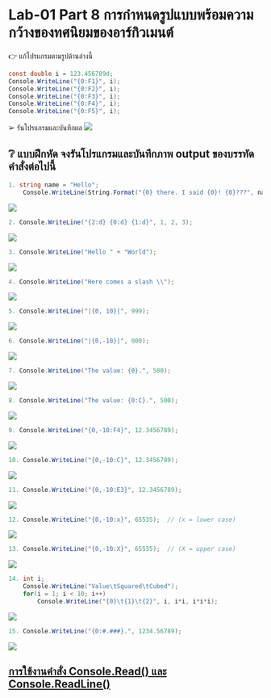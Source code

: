 # Lab-01  Part 8  การกำหนดรูปแบบพร้อมความกว้างของทศนิยมของอาร์กิวเมนต์

👉 แก้โปรแกรมตามรูปด้านล่างนี้
```csharp
const double i = 123.456789d;
Console.WriteLine("{0:F1}", i);
Console.WriteLine("{0:F2}", i);
Console.WriteLine("{0:F3}", i);
Console.WriteLine("{0:F4}", i);
Console.WriteLine("{0:F5}", i);
```
➢ รันโปรแกรมและบันทึกผล
![](./LAB_Images/8.png)

## ❔ แบบฝึกหัด จงรันโปรแกรมและบันทึกภาพ output ของบรรทัดคำสั่งต่อไปนี้

``` csharp
1. string name = "Hello";
    Console.WriteLine(String.Format("{0} there. I said {0}! {0}???", name));
```
![](./LAB_Images/8.1.png)
``` csharp
2. Console.WriteLine("{2:d} {0:d} {1:d}", 1, 2, 3);
```
![](./LAB_Images/8.2.png)

``` csharp
3. Console.WriteLine("Hello " + "World");
```
![](./LAB_Images/8.3.png)

``` csharp
4. Console.WriteLine("Here comes a slash \\");
```
![](./LAB_Images/8.4.png)

``` csharp
5. Console.WriteLine("|{0, 10}|", 999);
```
![](./LAB_Images/8.5.png)

``` csharp
6. Console.WriteLine("|{0,-10}|", 000);
```
![](./LAB_Images/8.6.png)

``` csharp
7. Console.WriteLine("The value: {0}.", 500);
```
![](./LAB_Images/8.7.png)

``` csharp
8. Console.WriteLine("The value: {0:C}.", 500);
```
![](./LAB_Images/8.8.png)

``` csharp
9. Console.WriteLine("{0,-10:F4}", 12.3456789);
```
![](./LAB_Images/8.9.png)

``` csharp
10. Console.WriteLine("{0,-10:C}", 12.3456789);
```
![](./LAB_Images/10.png)

``` csharp
11. Console.WriteLine("{0,-10:E3}", 12.3456789);
```
![](./LAB_Images/11.png)

``` csharp
12. Console.WriteLine("{0,-10:x}", 65535);  // (x = lower case)
```
![](./LAB_Images/12.png)

``` csharp
13. Console.WriteLine("{0,-10:X}", 65535);  // (X = upper case)
```
![](./LAB_Images/13.png)

``` csharp
14. int i;
    Console.WriteLine("Value\tSquared\tCubed");
    for(i = 1; i < 10; i++)
        Console.WriteLine("{0}\t{1}\t{2}", i, i*i, i*i*i);
```
![](./LAB_Images/14.png)

``` csharp
15. Console.WriteLine("{0:#.###}.", 1234.56789);
```
![](./LAB_Images/15.png)

## [การใช้งานคำสั่ง Console.Read() และ Console.ReadLine()](./Lab-01-part-9-12.md)
